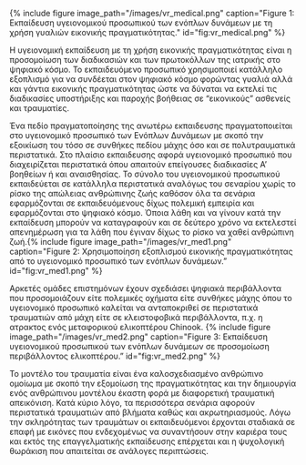 {% include figure image_path="/images/vr_medical.png" caption="Figure 1: Εκπαίδευση υγειονομικού προσωπικού των ενόπλων δυνάμεων με τη χρήση γυαλιών εικονικής πραγματικότητας." id="fig:vr_medical.png" %}


Η υγειονομική εκπαίδευση με τη χρήση εικονικής πραγματικότητας είναι η προσομοίωση των διαδικασιών και των πρωτοκόλλων της ιατρικής στο ψηφιακό κόσμο. Το εκπαιδευόμενο προσωπικό χρησιμοποιεί κατάλληλο εξοπλισμό για να συνδέεται στον ψηφιακό κόσμο φορώντας γυαλιά αλλά και γάντια  εικονικής πραγματικότητας ώστε να δύναται να εκτελεί τις διαδικασίες υποστήριξης και παροχής βοήθειας σε “εικονικούς” ασθενείς και τραυματίες. 

Ένα πεδίο πραγματοποίησης της ανωτέρω εκπαιδευσης πραγματοποιείται στο υγειονομικό προσωπικό των Ενόπλων Δυνάμεων με σκοπό την εξοικίωση του τόσο σε συνθήκες πεδίου μάχης όσο και σε πολυτραυματικά περιστατικά. Στο πλαίσιο εκπαιδευσης αφορά υγειονομικό προσωπικό που διαχειρίζεται περιστατικά όπου απαιτούν επείγουσες διαδικασίες Α’ βοηθείων ή και αναισθησίας. Το σύνολο του υγειονομικού προσωπικού εκπαιδεύεται σε κατάλληλα περιστατικά αναλόγως του σεναρίου χωρίς το ρίσκο της απώλειας ανθρώπινης ζωής καθόσον όλα τα σενάρια εφαρμόζονται σε εκπαιδευόμενους δίχως πολεμική εμπειρία και εφαρμόζονται στο ψηφιακό κόσμο. Όποια λάθη και να γίνουν κατά την εκπαίδευση μπορούν να καταγραφούν και σε δεύτερο χρόνο να εκτελεστεί απενημέρωση για τα λάθη που έγιναν δίχως το ρίσκο να χαθεί ανθρώπινη ζωή.{% include figure image_path="/images/vr_med1.png" caption="Figure 2: Χρησιμοποίηση εξοπλισμού εικονικής πραγματικότητας από το υγειονομικό προσωπικό των ενόπλων δυνάμεων.” id="fig:vr_med1.png" %}

Αρκετές ομάδες επιστημόνων έχουν σχεδιάσει ψηφιακά περιβάλλοντα που προσομοιάζουν είτε πολεμικές οχήματα είτε συνθήκες μάχης όπου το υγειονομικό προσωπικό καλείται να ανταποκριθεί σε περιστατικά τραυματιών από μάχη είτε σε κλειστοφοβικά περιβάλλοντα, π.χ. η ατρακτος ενός μεταφορικού ελικοπτέρου Chinook. {% include figure image_path="/images/vr_med2.png" caption="Figure 3: Εκπαίδευση υγειονομικού προσωπικού των ενόπλων δυνάμεων σε προσομοίωση περιβάλλοντος ελικοπτέρου.” id="fig:vr_med2.png" %}

Το μοντέλο του τραυματία είναι ένα καλοσχεδιασμένο ανθρώπινο ομοίωμα με σκοπό την εξομοίωση της πραγματικότητας και την δημιουργία ενός ανθρώπινου μοντέλου έκαστη φορά με διαφορετική τραυματική απεικόνιση. Κατά κύριο λόγο, τα περισσότερα σενάρια αφορούν περιστατικά τραυματιών από βλήματα καθώς και ακρωτηριασμούς. Λόγω την σκληρότητας των τραυμάτων οι εκπαιδευόμενοι έρχονται σταδιακά σε επαφή με εικόνες που ενδεχομένως να συναντήσουν στην καριέρα τους και εκτός της επαγγελματικής εκπαίδευσης επέρχεται και η ψυχολογική θωράκιση που απαιτείται σε ανάλογες περιπτώσεις.
